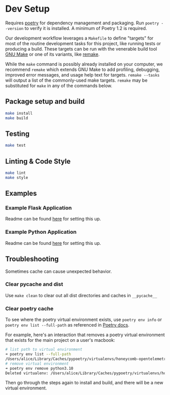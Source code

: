 # Dev Setup

Requires [poetry](https://python-poetry.org/docs/) for dependency management and packaging.
Run `poetry --version` to verify it is installed. A minimum of Poetry 1.2 is required.

Our development workflow leverages a `Makefile` to define "targets" for most of the routine development tasks for this project, like running tests or producing a build.
These targets can be run with the venerable build tool [GNU Make](https://www.gnu.org/software/make/) or one of its variants, like [remake](https://remake.readthedocs.io/en/latest/).

While the `make` command is possibly already installed on your computer, we recommend `remake` which extends GNU Make to add profiling, debugging, improved error messages, and usage help text for targets.
`remake --tasks` will output a list of the commonly-used make targets.
`remake` may be substituted for `make` in any of the commands below.

## Package setup and build

```bash
make install
make build
```

## Testing

```bash
make test
```

## Linting & Code Style

```bash
make lint
make style
```

## Examples

### Example Flask Application

Readme can be found [here](examples/hello-world-flask/README.md) for setting this up.

### Example Python Application

Readme can be found [here](examples/hello-world/README.md) for setting this up.

## Troubleshooting

Sometimes cache can cause unexpected behavior.

### Clear pycache and dist

Use `make clean` to clear out all dist directories and caches in `__pycache__`

### Clear poetry cache

To see where the poetry virtual environment exists, use `poetry env info` or `poetry env list --full-path` as referenced in [Poetry docs](https://python-poetry.org/docs/managing-environments/).

For example, here's an interaction that removes a poetry virtual environment that exists for the main project on a user's macbook:

```bash
# list path to virtual environment
➜ poetry env list --full-path
/Users/alice/Library/Caches/pypoetry/virtualenvs/honeycomb-opentelemetry-p9yAYVmc-py3.10 (Activated)
# remove virtual environment
➜ poetry env remove python3.10
Deleted virtualenv: /Users/alice/Library/Caches/pypoetry/virtualenvs/honeycomb-opentelemetry-p9yAYVmc-py3.10
```

Then go through the steps again to install and build, and there will be a new virtual environment.
